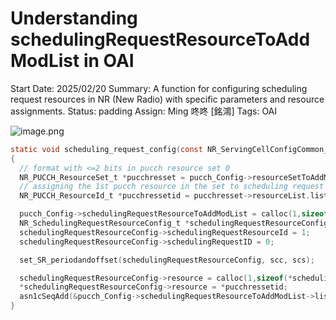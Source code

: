# Understanding schedulingRequestResourceToAddModList in OAI

Start Date: 2025/02/20
Summary: A function for configuring scheduling request resources in NR (New Radio) with specific parameters and resource assignments.
Status: padding
Assign: Ming 咚咚 [銘鴻]
Tags: OAI

![image.png](image%20114.png)

```c
static void scheduling_request_config(const NR_ServingCellConfigCommon_t *scc, NR_PUCCH_Config_t *pucch_Config, int scs)
{
  // format with <=2 bits in pucch resource set 0
  NR_PUCCH_ResourceSet_t *pucchresset = pucch_Config->resourceSetToAddModList->list.array[0];
  // assigning the 1st pucch resource in the set to scheduling request
  NR_PUCCH_ResourceId_t *pucchressetid = pucchresset->resourceList.list.array[0];

  pucch_Config->schedulingRequestResourceToAddModList = calloc(1,sizeof(*pucch_Config->schedulingRequestResourceToAddModList));
  NR_SchedulingRequestResourceConfig_t *schedulingRequestResourceConfig = calloc(1,sizeof(*schedulingRequestResourceConfig));
  schedulingRequestResourceConfig->schedulingRequestResourceId = 1;
  schedulingRequestResourceConfig->schedulingRequestID = 0;

  set_SR_periodandoffset(schedulingRequestResourceConfig, scc, scs);

  schedulingRequestResourceConfig->resource = calloc(1,sizeof(*schedulingRequestResourceConfig->resource));
  *schedulingRequestResourceConfig->resource = *pucchressetid;
  asn1cSeqAdd(&pucch_Config->schedulingRequestResourceToAddModList->list,schedulingRequestResourceConfig);
}
```
